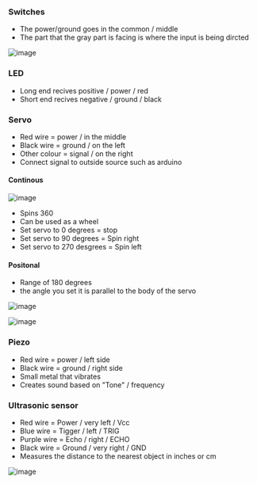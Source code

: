 ### Switches 

- The power/ground goes in the common / middle
- The part that the gray part is facing is where the input is being dircted

![image](https://github.com/0Domlightning0/TheJournal/assets/99225898/803d0353-1d21-4dae-8c49-bc63ef9fe46d)

### LED

- Long end recives positive / power / red 
- Short end recives negative / ground / black

### Servo

- Red wire = power / in the middle
- Black wire = ground / on the left
- Other colour = signal / on the right
- Connect signal to outside source such as arduino 


#### Continous 

![image](https://github.com/0Domlightning0/TheJournal/assets/99225898/15615b47-9b52-457e-9650-c0e61cbc0948)

- Spins 360
- Can be used as a wheel 
- Set servo to 0 degrees = stop
- Set servo to 90 degrees = Spin right
- Set servo to 270 desgrees = Spin left

#### Positonal

- Range of 180 degrees 
- the angle you set it is parallel to the body of the servo

![image](https://github.com/0Domlightning0/TheJournal/assets/99225898/3b80a189-677c-484a-9149-d55854826be3)

![image](https://github.com/0Domlightning0/TheJournal/assets/99225898/4f149d4a-fa08-4e6f-a5d7-290654b4f5c7)


### Piezo 

- Red wire = power / left side
- Black wire = ground / right side
- Small metal that vibrates 
- Creates sound based on "Tone" / frequency 

### Ultrasonic sensor 

- Red wire = Power / very left / Vcc
- Blue wire = Tigger / left / TRIG
- Purple wire = Echo / right / ECHO
- Black wire = Ground / very right / GND
- Measures the distance to the nearest object in inches or cm

![image](https://github.com/0Domlightning0/TheJournal/assets/99225898/54b8b3cf-f62a-426f-bddb-8fb9c7eb1bc9)








